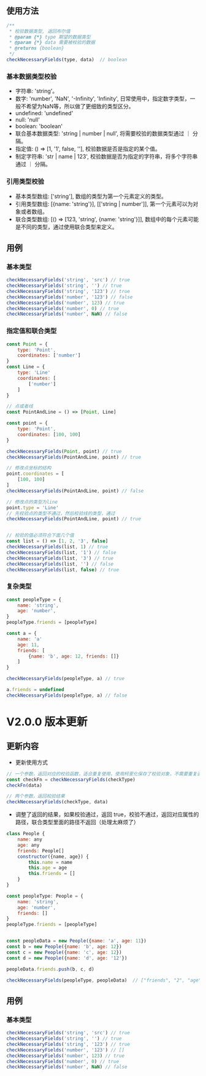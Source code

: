 ## 使用方法
```js
/**
 * 校验数据类型, 返回布尔值
 * @param {*} type 期望的数据类型
 * @param {*} data 需要被校验的数据
 * @returns {boolean}
 */
checkNecessaryFields(type, data)  // boolean
```

### 基本数据类型校验
- 字符串: 'string'。
- 数字: 'number', 'NaN', '-Infinity', 'Infinity', 日常使用中，指定数字类型，一般不希望为NaN等，所以做了更细致的类型区分。
- undefined: 'undefined'
- null: 'null'
- boolean: 'boolean'
- 联合基本数据类型: 'string | number | null', 将需要校验的数据类型通过 ｜ 分隔。
- 指定值: () => [1, '1', false, ''], 校验数据是否是指定的某个值。
- 制定字符串: 'str | name | 123', 校验数据是否为指定的字符串，将多个字符串通过 ｜ 分隔。

### 引用类型校验
- 基本类型数组: ['string'], 数组的类型为第一个元素定义的类型。
- 引用类型数组: [{name: 'string'}], [['string | number']], 第一个元素可以为对象或者数组。
- 联合类型数组: [() => [123, 'string', {name: 'string'}]], 数组中的每个元素可能是不同的类型，通过使用联合类型来定义。 


## 用例
### 基本类型
```js
checkNecessaryFields('string', 'src') // true
checkNecessaryFields('string', '') // true
checkNecessaryFields('string', '123') // true
checkNecessaryFields('number', '123') // false
checkNecessaryFields('number', 123) // true
checkNecessaryFields('number', 0) // true
checkNecessaryFields('number', NaN) // false
```

### 指定值和联合类型
```js
const Point = {
    type: 'Point',
    coordinates: ['number']
}
const Line = {
    type: 'Line'
    coordinates: [
        ['number']
    ]
}

// 点或者线
const PointAndLine = () => [Point, Line]

const point = {
    type: 'Point',
    coordinates: [100, 100]
}

checkNecessaryFields(Point, point) // true
checkNecessaryFields(PointAndLine, point) // true

// 修改点坐标的结构
point.coordinates = [
    [100, 100]
]
checkNecessaryFields(PointAndLine, point) // false

// 修改点的类型为line
point.type = 'Line'
// 先校验点的类型不通过，然后校验线的类型，通过
checkNecessaryFields(PointAndLine, point) // true


// 校验的值必须符合下面几个值
const list = () => [1, 2, '3', false]
checkNecessaryFields(list, 1) // true
checkNecessaryFields(list, '1') // false
checkNecessaryFields(list, '3') // true
checkNecessaryFields(list, '') // false
checkNecessaryFields(list, false) // true
```

### 复杂类型
```js
const peopleType = {
    name: 'string',
    age: 'number',
}
peopleType.friends = [peopleType]

const a = {
    name: 'a'
    age: 11,
    friends: [
        {name: 'b', age: 12, friends: []}
    ]
}

checkNecessaryFields(peopleType, a) // true

a.friends = undefined
checkNecessaryFields(peopleType, a) // false
```


# V2.0.0 版本更新
## 更新内容
- 更新使用方式
```js
// 一个参数，返回对应的校验函数，适合重复使用，使用柯里化保存了校验对象，不需要重复进行格式转换
const checkFn = checkNecessaryFields(checkType)
checkFn(data)

// 两个参数，返回校验结果
checkNecessaryFields(checkType, data)
```
- 调整了返回的结果，如果校验通过，返回 true，校验不通过，返回对应属性的路径，联合类型里面的路径不返回（处理太麻烦了）
```js
class People {
    name: any
    age: any
    friends: People[]
    constructor({name, age}) {
        this.name = name
        this.age = age
        this.friends = []
    }
}

const peopleType: People = {
    name: 'string',
    age: 'number',
    friends: []
}
peopleType.friends = [peopleType]


const peopleData = new People({name: 'a', age: 11})
const b = new People({name: 'b', age: 12})
const c = new People({name: 'c', age: 12})
const d = new People({name: 'd', age: '12'})

peopleData.friends.push(b, c, d)

checkNecessaryFields(peopleType, peopleData)  // ["friends", "2", "age"]
```

## 用例
### 基本类型
```js
checkNecessaryFields('string', 'src') // true
checkNecessaryFields('string', '') // true
checkNecessaryFields('string', '123') // true
checkNecessaryFields('number', '123') // []
checkNecessaryFields('number', 123) // true
checkNecessaryFields('number', 0) // true
checkNecessaryFields('number', NaN) // false
```